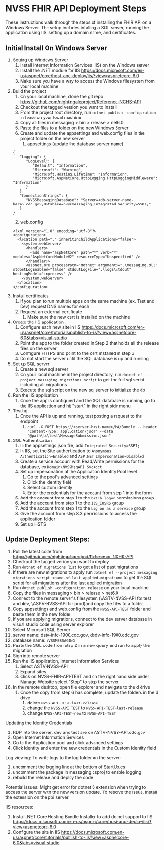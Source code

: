 # NVSS FHIR API Deployment Steps
These instructions walk through the steps of installing the FHIR API on a Windows Server. The setup includes intalling a SQL server, running the application using IIS, setting up a domain name, and certificates.

## Initial Install On Windows Server 

1. Setting up Windows Server
   1. Install Internet Information Services (IIS) on the Windows server
   2. Install the .NET module for IIS https://docs.microsoft.com/en-us/aspnet/core/host-and-deploy/iis/?view=aspnetcore-6.0 
   3. Make sure you have a way to access the Windows filesystem from your local machine
2. Build the project
   1. On your local machine, clone the git repo https://github.com/nightingaleproject/Reference-NCHS-API
   2. Checkout the tagged version you want to install
   3. From the project root directory, run `dotnet publish —configuration release` on your local machine
   4. Copy all files in messaging > bin > release > net6.0
   5. Paste the files to a folder on the new Windows Server
   6. Create and update the appsettings and web.config files in the project folder on the new server
      1. appsettings (update the database server name)
   ```
   {
      "Logging": {
         "LogLevel": {
            "Default": "Information",
            "Microsoft": "Warning",
            "Microsoft.Hosting.Lifetime": "Information",
            "Microsoft.AspNetCore.HttpLogging.HttpLoggingMiddleware": "Information"
         }
      },
      "ConnectionStrings": {
         "NVSSMessagingDatabase": "Server=<db-server-name-here>.cdc.gov;Database=nvssmessaging;Integrated Security=SSPI;"
      }
   }
   ``` 
      2. web.config
   ```
   <?xml version="1.0" encoding="utf-8"?>
   <configuration>
     <location path="." inheritInChildApplications="false">
       <system.webServer>
         <handlers>
           <add name="aspNetCore" path="*" verb="*" modules="AspNetCoreModuleV2" resourceType="Unspecified" />
         </handlers>
         <aspNetCore processPath="dotnet" arguments=".\messaging.dll" stdoutLogEnabled="false" stdoutLogFile=".\logs\stdout" hostingModel="inprocess" />
       </system.webServer>
     </location>
   </configuration>      
   ```
3. Install certificates
   1. If you plan to run multiple apps on the same machine (ex. Test and Dev) request DNS names for each
   2. Request an external certificate
      1. Make sure the new cert is installed on the machine
4. Create the IIS application
   1. Configure each new site in IIS https://docs.microsoft.com/en-us/aspnet/core/tutorials/publish-to-iis?view=aspnetcore-6.0&tabs=visual-studio 
   2. Point the app to the folder created in Step 2 that holds all the release files on the server 
   3. Configure HTTPS and point to the cert installed in step 3
   4. Do not start the server until the SQL database is up and running
5. Set up SQL server
   1. Create a new sql server
   2. On your local machine in the project directory, run  `dotnet ef --project messaging migrations script` to get the full sql script including all migrations
   3. Execute the sql script on the new sql server to initialize the db 
6. Run the IIS application
   1. Once the app is configured and the SQL database is running, go to the IIS application and hit "start" in the right side menu
7. Testing
   1. Once the API is up and running, test posting a request to the endpoint
      1. `curl -X POST https://<server-host-name>/MA/Bundle -- header "Content-Type: application/json" --data "@path\to\test\MessageSubmission.json"` 
8. SQL Authentication
   1. In the appsettings.json file, add `Integrated Security=SSPI;`
   2. In IIS, set the Site authentication to `Anonymous Authentication=Enabled` and `ASP.NET Impersonation=Disabled`
   3. Create a service account with Read/Write permissions for the database, ex `Domain\NVSSMsgAPI_SvcAcct`
   4. Set up impersonation at the Application Identity Pool level 
      1. Go to the pool's advanced settings
      2. Click the Identity field
      3. Select custom identity
      4. Enter the credentials for the account from step 1 into the form
   5. Add the account from step 1 to the `batch logon` permissions group
   6. Add the account from step 1 to the `IIS_IUSRS` group
   7. Add the account from step 1 to the `Log on as a service` group
   8. Give the account from step 8.3 permissions to access the application folder
   9. Set up HSTS 

## Update Deployment Steps:

1. Pull the latest code from https://github.com/nightingaleproject/Reference-NCHS-API 
2. Checkout the tagged verion you want to deploy
3. Run `dotnet ef migrations list` to get a list of past migrations
4. If there are new migrations to apply run `dotnet ef --project messaging migrations script <name-of-last-applied-migration>` to get the SQL script for all migrations after the last applied migration
5. Run `dotnet publish —configuration release` on your local machine
6. Copy the files in messaging > bin > release > net6.0
7. Connect to the remote server's filesystem (\\ASTV-NVSS-API for test and dev, \\ASPV-NVSS-API for prod)and copy the files to a folder
8. Copy appsettings and web.config from the `NVSS-API-TEST` folder and paste them in the new folder
9.  If you are applying migrations, connect to the dev server database in visual studio code using server explorer
   1. Select Microsoft SQL Server
   2. server name: dstv-infc-1900.cdc.gov, dsdv-infc-1900.cdc.gov
   3. database name: `NVSSMESSAGING`
   4. Paste the SQL code from step 2 in a new query and run to apply the migration
10. Sign into remote server
11. Run the IIS application, Internet Information Services
    1.  Select ASTV-NVSS-API
    2.  Expand sites
    3.  Click on NVSS-FHIR-API-TEST and on the right hand side under Manage Website select "Stop" to stop the server
12. In the remote desktop, open file explorer and navigate to the d drive
    1.  Once the copy from step 6 has complete, update the folders in the d drive
        1.  delete `NVSS-API-TEST-last-release`
        2.  change the `NVSS-API-TEST` to `NVSS-API-TEST-last-release`
        3.  change `NVSS-API-TEST-new` to `NVSS-API-TEST`

Updating the Identity Credentials
1. RDP into the server, dev and test are on ASTV-NVSS-API.cdc.gov
2. Open Internet Information Services
3. Go to the Application pool and click advanced settings
4. Click Identity and enter the new credentials in the Custom Identity field

Log viewing:
To write logs to the log folder on the server:
1. uncomment the logging line at the bottom of StartUp.cs
2. uncomment the package in messaging.csproj to enable logging
3. rebuild the release and deploy the code

Potential issues:
Might get error for dotnet 6 extension when trying to access the server with the new version update. To resolve the issue, install the extension on the pbi server.


IIS resources:
1. Install .NET Core Hosting Bundle Installer to add dotnet support to IIS https://docs.microsoft.com/en-us/aspnet/core/host-and-deploy/iis/?view=aspnetcore-6.0 
2. Configure the site in IIS https://docs.microsoft.com/en-us/aspnet/core/tutorials/publish-to-iis?view=aspnetcore-6.0&tabs=visual-studio 
